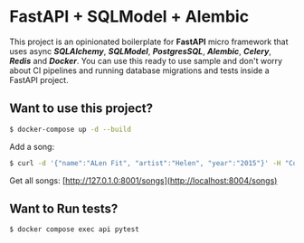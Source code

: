 # FastAPI + SQLModel + Alembic
This project is an opinionated boilerplate for **FastAPI** micro framework that uses async **_SQLAlchemy_**, **_SQLModel_**, **_PostgresSQL_**, _**Alembic**_, **_Celery_**, _**Redis**_ and **_Docker_**. You can use this ready to use sample and don't worry about CI pipelines and running database migrations and tests inside a FastAPI project.

## Want to use this project?

```sh
$ docker-compose up -d --build
```


Add a song:

```sh
$ curl -d '{"name":"ALen Fit", "artist":"Helen", "year":"2015"}' -H "Content-Type: application/json" -X POST http://127.0.1.0:8001/songs
```

Get all songs: [http://127.0.1.0:8001/songs](http://localhost:8004/songs)

## Want to Run tests?

```sh
$ docker compose exec api pytest
```